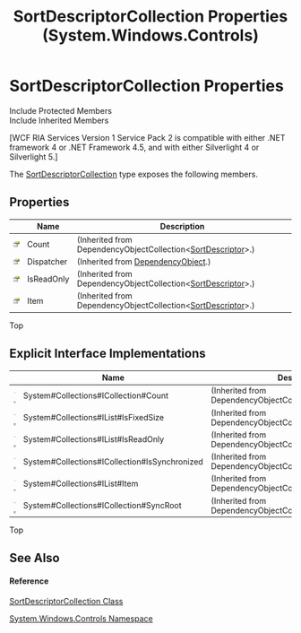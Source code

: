 ﻿---
title: SortDescriptorCollection Properties (System.Windows.Controls)
TOCTitle: SortDescriptorCollection Properties
ms:assetid: Properties.T:System.Windows.Controls.SortDescriptorCollection
ms:mtpsurl: https://msdn.microsoft.com/en-us/library/system.windows.controls.sortdescriptorcollection_properties(v=VS.91)
ms:contentKeyID: 28755406
ms.date: 01/27/2012
mtps_version: v=VS.91
---

# SortDescriptorCollection Properties

Include Protected Members  
Include Inherited Members  

\[WCF RIA Services Version 1 Service Pack 2 is compatible with either .NET framework 4 or .NET Framework 4.5, and with either Silverlight 4 or Silverlight 5.\]

The [SortDescriptorCollection](ff422426\(v=vs.91\).md) type exposes the following members.

## Properties

<table>
<thead>
<tr class="header">
<th> </th>
<th>Name</th>
<th>Description</th>
</tr>
</thead>
<tbody>
<tr class="odd">
<td><img src="images\Ff422600.pubproperty(en-us,VS.91).gif" title="Public property" alt="Public property" /></td>
<td>Count</td>
<td>(Inherited from DependencyObjectCollection&lt;<a href="ff423258(v=vs.91).md">SortDescriptor</a>&gt;.)</td>
</tr>
<tr class="even">
<td><img src="images\Ff422600.pubproperty(en-us,VS.91).gif" title="Public property" alt="Public property" /></td>
<td>Dispatcher</td>
<td>(Inherited from <a href="https://msdn.microsoft.com/en-us/library/ms589309">DependencyObject</a>.)</td>
</tr>
<tr class="odd">
<td><img src="images\Ff422600.pubproperty(en-us,VS.91).gif" title="Public property" alt="Public property" /></td>
<td>IsReadOnly</td>
<td>(Inherited from DependencyObjectCollection&lt;<a href="ff423258(v=vs.91).md">SortDescriptor</a>&gt;.)</td>
</tr>
<tr class="even">
<td><img src="images\Ff422600.pubproperty(en-us,VS.91).gif" title="Public property" alt="Public property" /></td>
<td>Item</td>
<td>(Inherited from DependencyObjectCollection&lt;<a href="ff423258(v=vs.91).md">SortDescriptor</a>&gt;.)</td>
</tr>
</tbody>
</table>

Top

## Explicit Interface Implementations

<table>
<thead>
<tr class="header">
<th> </th>
<th>Name</th>
<th>Description</th>
</tr>
</thead>
<tbody>
<tr class="odd">
<td><img src="images\Ff422600.pubinterface(en-us,VS.91).gif" title="Explicit interface implemetation" alt="Explicit interface implemetation" /><img src="images\Gg277298.privproperty(en-us,VS.91).gif" title="Private property" alt="Private property" /></td>
<td>System#Collections#ICollection#Count</td>
<td>(Inherited from DependencyObjectCollection&lt;<a href="ff423258(v=vs.91).md">SortDescriptor</a>&gt;.)</td>
</tr>
<tr class="even">
<td><img src="images\Ff422600.pubinterface(en-us,VS.91).gif" title="Explicit interface implemetation" alt="Explicit interface implemetation" /><img src="images\Gg277298.privproperty(en-us,VS.91).gif" title="Private property" alt="Private property" /></td>
<td>System#Collections#IList#IsFixedSize</td>
<td>(Inherited from DependencyObjectCollection&lt;<a href="ff423258(v=vs.91).md">SortDescriptor</a>&gt;.)</td>
</tr>
<tr class="odd">
<td><img src="images\Ff422600.pubinterface(en-us,VS.91).gif" title="Explicit interface implemetation" alt="Explicit interface implemetation" /><img src="images\Gg277298.privproperty(en-us,VS.91).gif" title="Private property" alt="Private property" /></td>
<td>System#Collections#IList#IsReadOnly</td>
<td>(Inherited from DependencyObjectCollection&lt;<a href="ff423258(v=vs.91).md">SortDescriptor</a>&gt;.)</td>
</tr>
<tr class="even">
<td><img src="images\Ff422600.pubinterface(en-us,VS.91).gif" title="Explicit interface implemetation" alt="Explicit interface implemetation" /><img src="images\Gg277298.privproperty(en-us,VS.91).gif" title="Private property" alt="Private property" /></td>
<td>System#Collections#ICollection#IsSynchronized</td>
<td>(Inherited from DependencyObjectCollection&lt;<a href="ff423258(v=vs.91).md">SortDescriptor</a>&gt;.)</td>
</tr>
<tr class="odd">
<td><img src="images\Ff422600.pubinterface(en-us,VS.91).gif" title="Explicit interface implemetation" alt="Explicit interface implemetation" /><img src="images\Gg277298.privproperty(en-us,VS.91).gif" title="Private property" alt="Private property" /></td>
<td>System#Collections#IList#Item</td>
<td>(Inherited from DependencyObjectCollection&lt;<a href="ff423258(v=vs.91).md">SortDescriptor</a>&gt;.)</td>
</tr>
<tr class="even">
<td><img src="images\Ff422600.pubinterface(en-us,VS.91).gif" title="Explicit interface implemetation" alt="Explicit interface implemetation" /><img src="images\Gg277298.privproperty(en-us,VS.91).gif" title="Private property" alt="Private property" /></td>
<td>System#Collections#ICollection#SyncRoot</td>
<td>(Inherited from DependencyObjectCollection&lt;<a href="ff423258(v=vs.91).md">SortDescriptor</a>&gt;.)</td>
</tr>
</tbody>
</table>

Top

## See Also

#### Reference

[SortDescriptorCollection Class](ff422426\(v=vs.91\).md)

[System.Windows.Controls Namespace](ms590941\(v=vs.91\).md)

